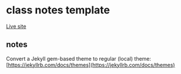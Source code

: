 # class notes template

[Live site](https://dkessner.github.io/MultiV/)


## notes

Convert a Jekyll gem-based theme to regular (local) theme:
[https://jekyllrb.com/docs/themes](https://jekyllrb.com/docs/themes)



